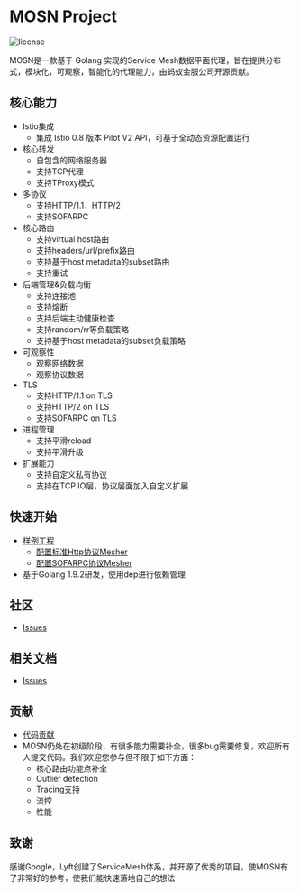 # MOSN Project

![license](https://img.shields.io/badge/license-Apache--2.0-green.svg)

MOSN是一款基于 Golang 实现的Service Mesh数据平面代理，旨在提供分布式，模块化，可观察，智能化的代理能力，由蚂蚁金服公司开源贡献。

## 核心能力

+ Istio集成
    + 集成 Istio 0.8 版本 Pilot V2 API，可基于全动态资源配置运行
+ 核心转发
    + 自包含的网络服务器
    + 支持TCP代理
    + 支持TProxy模式
+ 多协议
    + 支持HTTP/1.1，HTTP/2
    + 支持SOFARPC
+ 核心路由
    + 支持virtual host路由
    + 支持headers/url/prefix路由
    + 支持基于host metadata的subset路由
    + 支持重试
+ 后端管理&负载均衡
    + 支持连接池
    + 支持熔断
    + 支持后端主动健康检查
    + 支持random/rr等负载策略
    + 支持基于host metadata的subset负载策略
+ 可观察性
    + 观察网络数据
    + 观察协议数据
+ TLS
    + 支持HTTP/1.1 on TLS
    + 支持HTTP/2 on TLS
    + 支持SOFARPC on TLS
+ 进程管理
    + 支持平滑reload
    + 支持平滑升级
+ 扩展能力
    + 支持自定义私有协议
    + 支持在TCP IO层，协议层面加入自定义扩展

## 快速开始
* [样例工程](samples)
  * [配置标准Http协议Mesher](samples/http-sample)
  * [配置SOFARPC协议Mesher](samples/sofarpc-sample)
* 基于Golang 1.9.2研发，使用dep进行依赖管理

## 社区
* [Issues](https://github.com/alipay/sofa-mosn/issues)

## 相关文档
* [Issues](http://www.sofastack.tech/)

## 贡献
+ [代码贡献](./CONTRIBUTING.md) 
+ MOSN仍处在初级阶段，有很多能力需要补全，很多bug需要修复，欢迎所有人提交代码。我们欢迎您参与但不限于如下方面：
   + 核心路由功能点补全
   + Outlier detection
   + Tracing支持
   + 流控
   + 性能
   
## 致谢
感谢Google，Lyft创建了ServiceMesh体系，并开源了优秀的项目，使MOSN有了非常好的参考，使我们能快速落地自己的想法